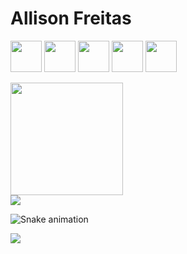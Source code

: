  # Allison Freitas

<img src="https://cdn.jsdelivr.net/gh/devicons/devicon/icons/html5/html5-original-wordmark.svg" width="50" height="50" /> <img src="https://cdn.jsdelivr.net/gh/devicons/devicon/icons/css3/css3-original-wordmark.svg" width="50" height="50" /> <img src="https://cdn.jsdelivr.net/gh/devicons/devicon/icons/javascript/javascript-original.svg"  width="50" height="50"/> <img src="https://cdn.jsdelivr.net/gh/devicons/devicon/icons/php/php-original.svg" width="50" height="50" /> <img src="https://cdn.jsdelivr.net/gh/devicons/devicon/icons/mysql/mysql-original-wordmark.svg"  width="50" height="50"/>
<div>
 <a href="https://github.com/Allisonfreittass"></a>
 <img height="180em" src="https://github-readme-stats-sigma-five.vercel.app/api?username=Allisonfreittass&show_icons=true&theme=gotham&include_all_commits=true&count_private=true"> </a> <br>
 <a href=""> <img align="center" src="https://github-readme-stats-sigma-five.vercel.app/api/top-langs/?username=Allisonfreittass&theme=gotham&line_height=40&hide=css"> </a> <br>
</div>

![Snake animation](https://github.com/Allisonfreittass)

<div>
<a href = "mailto:contato@allison.freitas@alunos.unis.edu.br"><img src="https://img.shields.io/badge/Gmail-D14836?style=for-the-badge&logo=gmail&logoColor=white" target="_blank"></a></div>

          


          
